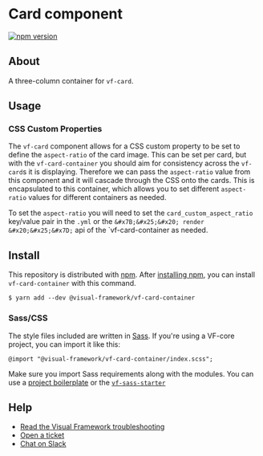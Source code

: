 # Card component

[![npm version](https://badge.fury.io/js/%40visual-framework%2Fvf-card-container.svg)](https://badge.fury.io/js/%40visual-framework%2Fvf-card-container)

## About

A three-column container for `vf-card`.

## Usage

### CSS Custom Properties

The `vf-card` component allows for a CSS custom property to be set to define the `aspect-ratio` of the card image. This can be set per card, but with the `vf-card-container` you should aim for consistency across the `vf-card`s it is displaying. Therefore we can pass the `aspect-ratio` value from this component and it will cascade through the CSS onto the cards. This is encapsulated to this container, which allows you to set different `aspect-ratio` values for different containers as needed.

To set the `aspect-ratio` you will need to set the `card_custom_aspect_ratio` key/value pair in the `.yml` or the `&#x7B;&#x25;&#x20; render &#x20;&#x25;&#x7D;` api of the `vf-card-container as needed.

## Install

This repository is distributed with [npm](https://www.npmjs.com/). After [installing npm](https://nodejs.org/), you can install `vf-card-container` with this command.

```
$ yarn add --dev @visual-framework/vf-card-container
```

### Sass/CSS

The style files included are written in [Sass](https://sass-lang.com/). If you're using a VF-core project, you can import it like this:

```
@import "@visual-framework/vf-card-container/index.scss";
```

Make sure you import Sass requirements along with the modules. You can use a [project boilerplate](https://stable.visual-framework.dev/building/) or the [`vf-sass-starter`](https://stable.visual-framework.dev/components/vf-sass-starter/)

## Help

- [Read the Visual Framework troubleshooting](https://stable.visual-framework.dev/troubleshooting/)
- [Open a ticket](https://github.com/visual-framework/vf-core/issues)
- [Chat on Slack](https://join.slack.com/t/visual-framework/shared_invite/enQtNDAxNzY0NDg4NTY0LWFhMjEwNGY3ZTk3NWYxNWVjOWQ1ZWE4YjViZmY1YjBkMDQxMTNlNjQ0N2ZiMTQ1ZTZiMGM4NjU5Y2E0MjM3ZGQ)
